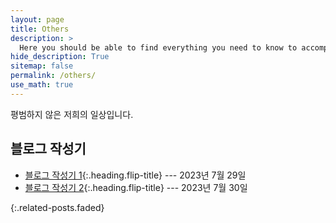 ```yaml
---
layout: page
title: Others
description: >
  Here you should be able to find everything you need to know to accomplish the most common tasks when blogging with Hydejack.
hide_description: True
sitemap: false
permalink: /others/
use_math: true
---
```


평범하지 않은 저희의 일상입니다.

## 블로그 작성기
* [블로그 작성기 1]{:.heading.flip-title} --- 2023년 7월 29일
* [블로그 작성기 2]{:.heading.flip-title} --- 2023년 7월 30일

{:.related-posts.faded}


[블로그 작성기 1]: ./2023-07-29-Record1/
[블로그 작성기 2]: ./2023-07-29-Record2/